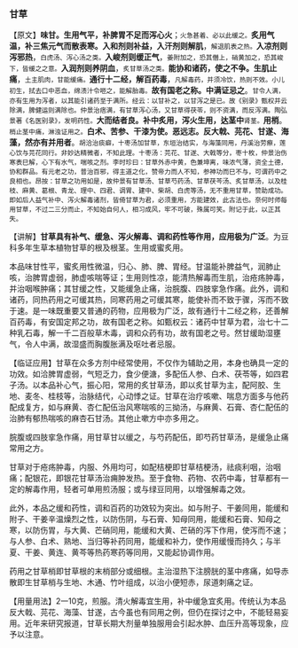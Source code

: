 ### 甘草

【原文】**味甘。生用气平，补脾胃不足而泻心火**；<small>火急甚着、必以此缓之。</small>**炙用气温，补三焦元气而散表寒。入和剂则补益，入汗剂则解肌**，<small>解退肌表之热。</small>**入凉剂则泻邪热**，<small>白虎汤、泻心汤之类。</small>**入峻剂则缓正气**，<small>姜附加之，恐其僭上，硝黄加之，恐其峻下，皆缓之之意。</small>**入润剂则养阴血**，<small>炙甘草汤之类。</small>**能协和诸药，使之不争。生肌止痛**，<small>土主肌肉，甘能缓痛。</small>**通行十二经，解百药毒**，<small>凡解毒药，并须冷饮，热则不效。小儿初生，拭去口中恶血，绵渍汁令咂之，能解胎毒。</small>**故有国老之称。中满证忌之**。<small>甘令人满，亦有生用为泻者，以其能引诸药至于满所。经云：以甘补之，以甘泻之是已。故《别录》甄权并云除满，脾健运则满除也。仲景治痞满，有甘草泻心汤，又甘草得茯苓，则不资满，而反泻满。陶弘景著《名医别录》，发明药性。</small>**大而结者良。补中炙用，泻火生用，达茎中**<small>肾茎。</small>**用梢**。<small>梢止茎中痛，淋浊证用之。</small>**白术、苦参、干漆为使。恶远志。反大戟、芫花、甘遂、海藻，然亦有并用者**。<small>胡洽治痰癖，十枣汤加甘草，东垣治结实，与海藻同用，丹溪治劳瘵，莲心饮与芫花同行。非妙达精微者，不知此理。十枣汤：芫花、甘遂、大戟等分，枣十枚，仲景治伤寒表巳解，心下有水气，喘咳之剂。李时珍曰：甘草外赤中黄，色兼坤离，味浓气薄，资全土德，协和群品。有元老之功，普治百邪，得主道之化，赞帝力而人不知，参神功而巳不与，可谓药中之良相也。昂按：甘草之功用如是，故仲景有甘草汤、甘草芍药汤、甘草茯芩汤、炙甘草汤，以及桂枝、麻黄、葛根、青龙、理中、四君、调胃、建中、柴胡、白虎等汤，无不重用甘草，赞助成功。即如后人益气补中、泻火解毒诸剂，皆倚甘草为君，必须重用，方能建效，此古法也。奈何时师每用甘草，不过二三分而止，不知始自何人，相习成风，牢不可破，殊属可笑。附记于此，以正其失。</small>

【讲解】**甘草具有补气、缓急、泻火解毒、调和药性等作用，应用极为广泛**。为豆科多年生草本植物甘草的根及根茎。生用或蜜炙用。

本品味甘性平，蜜炙用性微温，归心、肺、脾、胃经。甘温能补脾益气，润肺止咳，治脾胃虚弱，肺虚咳喘等证；生用则性凉，能清热解毒而生肌，治疮疡肿毒，并治咽喉肿痛；其甘缓之性，又能缓急止痛，治脘腹、四肢挛急作痛。此外，调和诸药，同热药用之可缓其热，同寒药用之可缓其寒，能使补而不致于骤，泻而不致于速。是一味既重要又普通的药物，应用极为广泛，故有通行十二经之称，还善解百药毒，有安国定邦之功，故有国老之称。如甄权云：诸药中甘草为君，治七十二种乳石毒，解一千二百般草木毒，调和众药有功，故有国老之号。然甘缓助湿壅气，令人中满，故湿盛而胸腹胀满及呕吐者忌服。

【临证应用】甘草在众多方剂中经常使用，不仅作为辅助之用，本身也确具一定的功效。如洽脾胃虚弱，气短乏力，食少便溏，多配伍人参、白术、茯苓等，如四君子汤。以本品补心气，振心阳，常用的炙甘草汤，即以炙甘草为主，配阿胶、生地、麦冬、桂枝等，治脉结代，心动悸之证。甘草在治疗咳嗽、喘息方面多与他药配成复方，如与麻黄、杏仁配伍治风寒喘咳的三拗汤，与麻黄、石膏、杏仁配伍的治肺有郁热喘咳的麻杏石甘汤。其他止嗽方中亦多用之。

脘腹或四肢挛急作痛，用甘草甘以缓之，与芍药配伍，即芍药甘草汤，是缓急止痛常用之方。

甘草对于疮疡肿毒，内服、外用均可，如配桔梗即甘草桔梗汤，祛痰利咽，治咽痛；配银花，即银花甘草汤治痈肿发热。至于食物、药物、农药中毒，甘草都有一定的解毒作用，轻者可单用煎汤服；或与绿豆同用，以增强解毒之效。

此外，本品之缓和药性，调和百药的功效较为突出。如与附子、干姜同用，能缓和附子、干姜辛温燥烈之性，以防伤阴，与石膏、知母同用，能缓和石膏、知母之寒，以防伤胃，与大黄、芒硝同用，能缓和大黄、芒硝的泻下作用，使泻而不速；与人参、白术、熟地、当归等补药同用，能缓和补力，使作用缓慢而持久；与半夏、干姜、黄连、黄芩等热药寒药等同用，又能起协调作用。

药用之甘草梢即甘草根的末梢部分或细根。主治湿热下注膀胱的茎中疼痛，如导赤散即生甘草梢与生地、木通、竹叶组成，以治小便短赤，尿道刺痛之证。

【用量用法】2一10克，煎服。清火解毒宜生用，补中缓急宜炙用。传统认为本品反大戟、芫花、海藻、甘遂，古今虽也有同用之例，但仍在探讨之中，不能轻易妄用。近年来研究报道，甘草长期大剂量单独服用会引起水肿、血压升高等现象，应予以注意。
